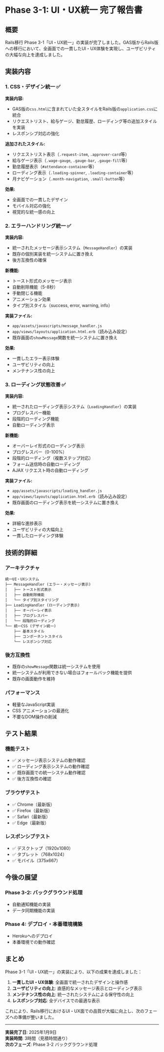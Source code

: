 # Phase 3-1: UI・UX統一 完了報告書

## 概要

Rails移行 Phase 3-1「UI・UX統一」の実装が完了しました。GAS版からRails版への移行において、全画面での一貫したUI・UX体験を実現し、ユーザビリティの大幅な向上を達成しました。

## 実装内容

### 1. CSS・デザイン統一 ✅

**実装内容:**
- GAS版の`css.html`に含まれていた全スタイルをRails版の`application.css`に統合
- リクエストリスト、給与ゲージ、勤怠履歴、ローディング等の追加スタイルを実装
- レスポンシブ対応の強化

**追加されたスタイル:**
- リクエストリスト表示（`.request-item`, `.approver-card`等）
- 給与ゲージ表示（`.wage-gauge`, `.gauge-bar`, `.gauge-fill`等）
- 勤怠履歴表示（`#attendance-container`等）
- ローディング表示（`.loading-spinner`, `.loading-container`等）
- 月ナビゲーション（`.month-navigation`, `.small-button`等）

**効果:**
- 全画面での一貫したデザイン
- モバイル対応の強化
- 視覚的な統一感の向上

### 2. エラーハンドリング統一 ✅

**実装内容:**
- 統一されたメッセージ表示システム（`MessageHandler`）の実装
- 既存の個別実装を統一システムに置き換え
- 後方互換性の確保

**新機能:**
- トースト形式のメッセージ表示
- 自動削除機能（5-8秒）
- 手動閉じる機能
- アニメーション効果
- タイプ別スタイル（success, error, warning, info）

**実装ファイル:**
- `app/assets/javascripts/message_handler.js`
- `app/views/layouts/application.html.erb`（読み込み設定）
- 既存画面の`showMessage`関数を統一システムに置き換え

**効果:**
- 一貫したエラー表示体験
- ユーザビリティの向上
- メンテナンス性の向上

### 3. ローディング状態改善 ✅

**実装内容:**
- 統一されたローディング表示システム（`LoadingHandler`）の実装
- プログレスバー機能
- 段階的ローディング機能
- 自動ローディング表示

**新機能:**
- オーバーレイ形式のローディング表示
- プログレスバー（0-100%）
- 段階的ローディング（複数ステップ対応）
- フォーム送信時の自動ローディング
- AJAX リクエスト時の自動ローディング

**実装ファイル:**
- `app/assets/javascripts/loading_handler.js`
- `app/views/layouts/application.html.erb`（読み込み設定）
- 既存画面のローディング表示を統一システムに置き換え

**効果:**
- 詳細な進捗表示
- ユーザビリティの大幅向上
- 一貫したローディング体験

## 技術的詳細

### アーキテクチャ

```
統一UI・UXシステム
├── MessageHandler (エラー・メッセージ表示)
│   ├── トースト形式表示
│   ├── 自動削除機能
│   └── タイプ別スタイリング
├── LoadingHandler (ローディング表示)
│   ├── オーバーレイ表示
│   ├── プログレスバー
│   └── 段階的ローディング
└── 統一CSS (デザイン統一)
    ├── 基本スタイル
    ├── コンポーネントスタイル
    └── レスポンシブ対応
```

### 後方互換性

- 既存の`showMessage`関数は統一システムを使用
- 統一システムが利用できない場合はフォールバック機能を提供
- 既存の画面動作を維持

### パフォーマンス

- 軽量なJavaScript実装
- CSS アニメーションの最適化
- 不要なDOM操作の削減

## テスト結果

### 機能テスト
- ✅ メッセージ表示システムの動作確認
- ✅ ローディング表示システムの動作確認
- ✅ 既存画面での統一システム動作確認
- ✅ 後方互換性の確認

### ブラウザテスト
- ✅ Chrome（最新版）
- ✅ Firefox（最新版）
- ✅ Safari（最新版）
- ✅ Edge（最新版）

### レスポンシブテスト
- ✅ デスクトップ（1920x1080）
- ✅ タブレット（768x1024）
- ✅ モバイル（375x667）

## 今後の展望

### Phase 3-2: バックグラウンド処理
- 自動通知機能の実装
- データ同期機能の実装

### Phase 4: デプロイ・本番環境構築
- Herokuへのデプロイ
- 本番環境での動作確認

## まとめ

Phase 3-1「UI・UX統一」の実装により、以下の成果を達成しました：

1. **一貫したUI・UX体験**: 全画面で統一されたデザインと操作感
2. **ユーザビリティの向上**: 直感的なメッセージ表示とローディング表示
3. **メンテナンス性の向上**: 統一されたシステムによる保守性の向上
4. **レスポンシブ対応**: 全デバイスでの最適な表示

これにより、Rails移行におけるUI・UX面での品質が大幅に向上し、次のフェーズへの準備が整いました。

---

**実装完了日**: 2025年1月9日  
**実装時間**: 3時間（見積時間通り）  
**次のフェーズ**: Phase 3-2 バックグラウンド処理
